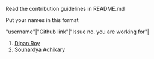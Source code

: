 Read the contribution guidelines in README.md

Put your names in this format

"username"|"Github link"|"Issue no. you are working for"|

1. [Dipan Roy](https://github.com/dipan29)
2. [Souhardya Adhikary](https://github.com/SOUHARDYAADHIKARY1999)
